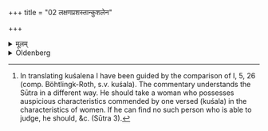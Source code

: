 +++
title = "02 लक्षणप्रशस्तान्कुशलेन"

+++

<details><summary>मूलम्</summary>

लक्षणप्रशस्तान्कुशलेन २
</details>

<details><summary>Oldenberg</summary>

2. [^2]  Who should possess the auspicious characteristics in due way.


[^2]:  In translating kuśalena I have been guided by the comparison of I, 5, 26 (comp. Böhtlingk-Roth, s.v. kuśala). The commentary understands the Sūtra in a different way. He should take a woman who possesses auspicious characteristics commended by one versed (kuśala) in the characteristics of women. If he can find no such person who is able to judge, he should, &c. (Sūtra 3).
</details>
